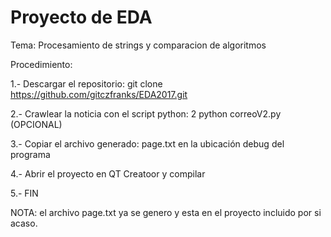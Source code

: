 Proyecto de EDA
===============

Tema: Procesamiento de strings y comparacion de algoritmos

Procedimiento:

1.- Descargar el repositorio: 
    git clone https://github.com/gitczfranks/EDA2017.git

2.- Crawlear la noticia con el script python: 2
    python correoV2.py  (OPCIONAL)
    
3.- Copiar el archivo generado: page.txt en la ubicación debug del programa

4.- Abrir el proyecto en QT Creatoor y compilar

5.- FIN 

NOTA: el archivo page.txt ya se genero y esta en el proyecto incluido por si acaso.


